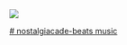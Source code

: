 <img src="https://i.imgur.com/wmhuC1K.png">

[# nostalgiacade-beats
music
](https://jmp.sh/JLXKSHA0)
